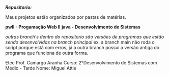 ***Repositorio:***

Meus projetos estão organizados por pastas de matérias.

**pwII - Progamação Web II**
**java - Desenvolvimento de Sistemas**

*outras branch's dentro do repositorio são versões de programas que estão sendo desenvolvidas na branch principal*
ex. a branch main não roda o script porque está com erros, já a outra branch possuí a versão antiga do programa que funciona de outra forma.



Etec Prof. Camargo Aranha 
Curso: 2°Desenvolvimento de Sistemas com Médio - Tarde
Nome: Miguel Attie 
